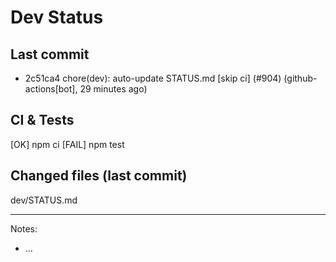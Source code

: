 # Dev Status

## Last commit
- 2c51ca4 chore(dev): auto-update STATUS.md [skip ci] (#904) (github-actions[bot], 29 minutes ago)
## CI & Tests
[OK] npm ci
[FAIL] npm test

## Changed files (last commit)
dev/STATUS.md

---
Notes:
- ...
